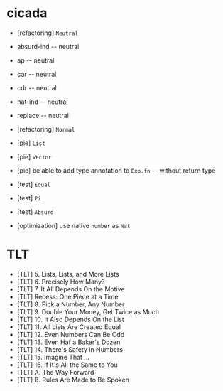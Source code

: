 # cicada

- [refactoring] `Neutral`

- absurd-ind -- neutral

- ap -- neutral

- car -- neutral
- cdr -- neutral

- nat-ind -- neutral

- replace -- neutral

- [refactoring] `Normal`

- [pie] `List`
- [pie] `Vector`

- [pie] be able to add type annotation to `Exp.fn` -- without return type

- [test] `Equal`
- [test] `Pi`
- [test] `Absurd`

- [optimization] use native `number` as `Nat`

# TLT

- [TLT] 5. Lists, Lists, and More Lists
- [TLT] 6. Precisely How Many?
- [TLT] 7. It All Depends On the Motive
- [TLT] Recess: One Piece at a Time
- [TLT] 8. Pick a Number, Any Number
- [TLT] 9. Double Your Money, Get Twice as Much
- [TLT] 10. It Also Depends On the List
- [TLT] 11. All Lists Are Created Equal
- [TLT] 12. Even Numbers Can Be Odd
- [TLT] 13. Even Haf a Baker's Dozen
- [TLT] 14. There's Safety in Numbers
- [TLT] 15. Imagine That ...
- [TLT] 16. If It's All the Same to You
- [TLT] A. The Way Forward
- [TLT] B. Rules Are Made to Be Spoken
